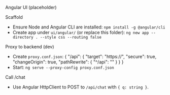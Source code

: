 Angular UI (placeholder)

Scaffold
- Ensure Node and Angular CLI are installed: `npm install -g @angular/cli`
- Create app under `ui/angular/` (or replace this folder):
  `ng new app --directory . --style css --routing false`

Proxy to backend (dev)
- Create `proxy.conf.json`:
  {
    "/api": {
      "target": "https://<your-api-base>",
      "secure": true,
      "changeOrigin": true,
      "pathRewrite": { "^/api": "" }
    }
  }
- Start: `ng serve --proxy-config proxy.conf.json`

Call /chat
- Use Angular HttpClient to POST to `/api/chat` with `{ q: string }`.

